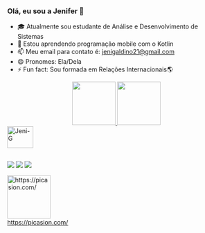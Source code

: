 ### Olá, eu sou a Jenifer 👾


- 🎓 Atualmente sou estudante de Análise e Desenvolvimento de Sistemas
- 🌱 Estou aprendendo programação mobile com o Kotlin
- 📫 Meu email para contato é: jenigaldino21@gmail.com 
- 😄 Pronomes: Ela/Dela 
- ⚡ Fun fact: Sou formada em Relações Internacionais🌎 

<div align="center">
  <a href="https://github.com/JeniGaldino">
  <img height="100m" src="https://github-readme-stats.vercel.app/api?username=jenigaldino&show_icons=true&theme=radical&include_all_commits=true&count_private=true"/>
  <img height="100m" src="https://github-readme-stats.vercel.app/api/top-langs/?username=jenigaldino&layout=compact&langs_count=7&theme=radical"/>
    </div>
  <img align="center" alt="Jeni-G" height="50" width="60" src="https://cdn.jsdelivr.net/gh/devicons/devicon/icons/kotlin/kotlin-original-wordmark.svg" />
  </div>

##
  
  <a href="https://instagram.com/_jenigaldino" target="_blank"><img src="https://img.shields.io/badge/-Instagram-%23E4405F?style=for-the-badge&logo=instagram&logoColor=white" target="_blank"></a>
  <a href = "mailto:jenigaldino21@gmail.com"><img src="https://img.shields.io/badge/-Gmail-%23333?style=for-the-badge&logo=gmail&logoColor=white" target="_blank"></a>
  <a href="https://www.linkedin.com/in/jenifer-galdino/" target="_blank"><img src="https://img.shields.io/badge/-LinkedIn-%230077B5?style=for-the-badge&logo=linkedin&logoColor=white" target="_blank"></a> 
  </div>
  
  <a href="https://picasion.com/"><img src="https://i.picasion.com/pic92/6ac128281d4d5a9c0e2732af5dd06baa.gif" width="100" height="100" border="0" alt="https://picasion.com/" /></a><br /><a href="https://picasion.com/">https://picasion.com/</a>
  
 </div>
 
 
